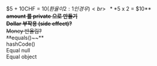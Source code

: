 $5 + 10CHF = $10 (환율이 2:1 인 경우)<br>
~~**$5 x 2 = $10**~~<br>
~~**amount 를 private 으로 만들기**~~<br>
~~**Dollar 부작용 (side effect)?**~~<br>
Money 반올림?<br>
**~~equals()~~**<br>
hashCode()<br>
Equal null<br>
Equal object<br>
